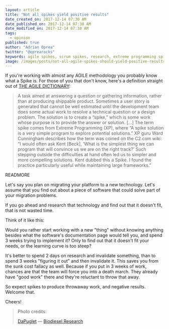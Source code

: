 ```yaml
---
layout: article
title: "Not all spikes yield positive results"
date_created_on: 2017-12-14 07:30 AM
date_published_on: 2017-12-14 07:30 AM
date_modified_on: 2017-12-14 07:30 AM
tags:
  - opinion
published: true
author: "Adrian Oprea"
twitter: "@oprearocks"
keywords: agile spikes, scrum spikes, research, extreme programming spikes
image: /images/posts/not-all-agile-spikes-should-yield-positive-results/post.jpg
---
```


If you're working with almost any AGILE methodology you probably know what a Spike is. For those of you that don't know, here's a definition straight out of [THE AGILE DICTIONARY](http://agiledictionary.com/209/spike/):

> A task aimed at answering a question or gathering information, rather than at producing shippable product. Sometimes a user story is generated that cannot be well estimated until the development team does some actual work to resolve a technical question or a design problem. The solution is to create a “spike,” which is some work whose purpose is to provide the answer or solution.
> [...]
> The term spike comes from Extreme Programming (XP), where “A spike solution is a very simple program to explore potential solutions.” XP guru Ward Cunningham describes how the term was coined on the C2.com wiki: “I would often ask Kent [Beck], ‘What is the simplest thing we can program that will convince us we are on the right track?’ Such stepping outside the difficulties at hand often led us to simpler and more compelling solutions. Kent dubbed this a Spike. I found the practice particularly useful while maintaining large frameworks.”

READMORE

Let's say you plan on migrating your platform to a new technology. Let's assume that you find out about a piece of software that could solve part of your migration problems. 

If you go ahead and research that technology and find out that it doesn't fit, that is not wasted time. 

Think of it like this:

Would you rather start working with a new "thing" without knowing anything besides what the software's documentation page would tell you, and spend 3 weeks trying to implement it? Only to find out that it doesn't fit your needs, or the learning curve is too steep? 

It's better to spend 2 days on research and invalidate something, than to spend 3 weeks "figuring it out" and then invalidate it. This saves you from the sunk cost fallacy as well. Because if you put in 3 weeks of work, chances are that the team will force you into a death march. They already have "good work" there and they're reluctant to throw that away.

So expect spikes to produce throwaway work, and negative results. Welcome that.

Cheers!

> Photo credits:
>
> [DaPuglet](https://www.flickr.com/photos/unitedsoybean/) &mdash; [Biodiesel Research](https://flic.kr/p/gXYJnZ)
